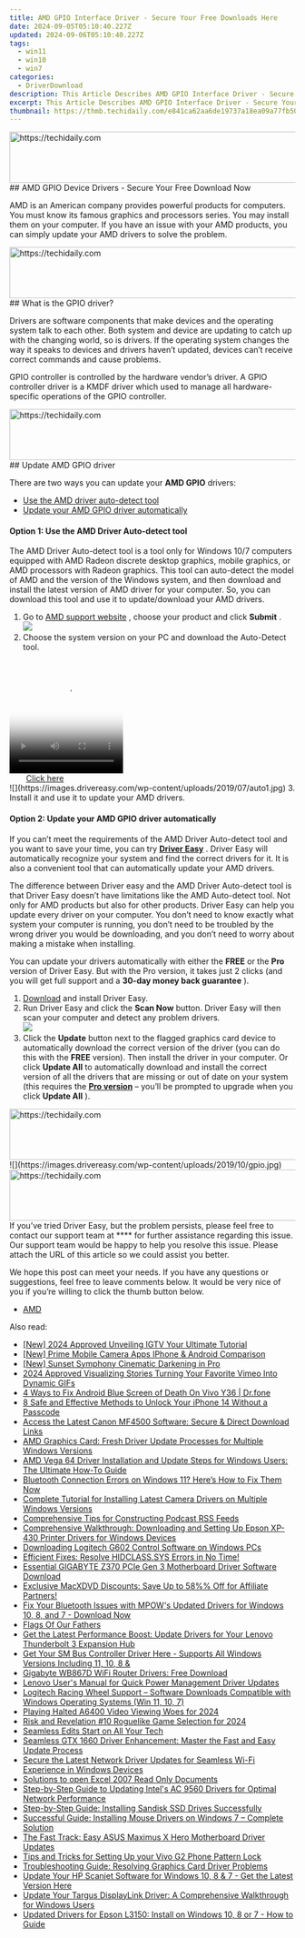 ```yaml
---
title: AMD GPIO Interface Driver - Secure Your Free Downloads Here
date: 2024-09-05T05:10:40.227Z
updated: 2024-09-06T05:10:40.227Z
tags:
  - win11
  - win10
  - win7
categories:
  - DriverDownload
description: This Article Describes AMD GPIO Interface Driver - Secure Your Free Downloads Here
excerpt: This Article Describes AMD GPIO Interface Driver - Secure Your Free Downloads Here
thumbnail: https://thmb.techidaily.com/e841ca62aa6de19737a18ea09a77fb50f1ee7b8f2f1fa7b3ae229b7af797fcf8.jpg
---
```


<!-- affiliate ads begin -->
<a href="https://laganoo.pxf.io/c/5597632/1657386/16446" target="_top" id="1657386">
  <img src="//a.impactradius-go.com/display-ad/16446-1657386" border="0" alt="https://techidaily.com" width="728" height="90"/>
</a>
<img height="0" width="0" src="https://laganoo.pxf.io/i/5597632/1657386/16446" style="position:absolute;visibility:hidden;" border="0" />
<!-- affiliate ads end -->
## AMD GPIO Device Drivers - Secure Your Free Download Now

AMD is an American company provides powerful products for computers. You must know its famous graphics and processors series. You may install them on your computer. If you have an issue with your AMD products, you can simply update your AMD drivers to solve the problem.

<!-- affiliate ads begin -->
<a href="https://aligracehair.sjv.io/c/5597632/1997648/19272" target="_top" id="1997648">
  <img src="//a.impactradius-go.com/display-ad/19272-1997648" border="0" alt="https://techidaily.com" width="728" height="90"/>
</a>
<img height="0" width="0" src="https://aligracehair.sjv.io/i/5597632/1997648/19272" style="position:absolute;visibility:hidden;" border="0" />
<!-- affiliate ads end -->
## What is the GPIO driver?

 Drivers are software components that make devices and the operating system talk to each other. Both system and device are updating to catch up with the changing world, so is drivers. If the operating system changes the way it speaks to devices and drivers haven’t updated, devices can’t receive correct commands and cause problems.

 GPIO controller is controlled by the hardware vendor’s driver. A GPIO controller driver is a KMDF driver which used to manage all hardware-specific operations of the GPIO controller.

<!-- affiliate ads begin -->
<a href="https://appsumo.8odi.net/c/5597632/2105864/7443" target="_top" id="2105864">
  <img src="//a.impactradius-go.com/display-ad/7443-2105864" border="0" alt="https://techidaily.com" width="728" height="90"/>
</a>
<img height="0" width="0" src="https://appsumo.8odi.net/i/5597632/2105864/7443" style="position:absolute;visibility:hidden;" border="0" />
<!-- affiliate ads end -->
## Update AMD GPIO driver

 There are two ways you can update your **AMD GPIO** drivers:

* [Use the AMD driver auto-detect tool](https://tools.techidaily.com/drivereasy/download/)
* [Update your AMD GPIO driver automatically](https://tools.techidaily.com/drivereasy/download/)

#### Option 1: Use the AMD Driver Auto-detect tool

 The AMD Driver Auto-detect tool is a tool only for Windows 10/7 computers equipped with AMD Radeon discrete desktop graphics, mobile graphics, or AMD processors with Radeon graphics. This tool can auto-detect the model of AMD and the version of the Windows system, and then download and install the latest version of AMD driver for your computer. So, you can download this tool and use it to update/download your AMD drivers.

1. Go to [AMD support website](https://www.amd.com/en/support) , choose your product and click **Submit** .  
![](https://images.drivereasy.com/wp-content/uploads/2019/07/auto.jpg)
2. Choose the system version on your PC and download the Auto-Detect tool.  
<!-- affiliate ads begin -->
<span id="1374819">
					<video width="200" height="200" style="cursor:pointer"
           poster="//a.impactradius-go.com/display-clicktoplayimage/1374819.png"
           onclick="if(!this.playClicked){this.play();this.setAttribute('controls',true);this.playClicked=true;}">
	   <source src="//a.impactradius-go.com/display-ad/15852-1374819">
	   <img src="//a.impactradius-go.com/display-clicktoplayimage/1374819.png" style="border: none; height: 100%; width: 100%; object-fit: contain">
	</video>
	<div style="width:125px;text-align:center"><a href="javascript:window.open(decodeURIComponent('https%3A%2F%2Fthefitville.pxf.io%2Fc%2F5597632%2F1374819%2F15852'), '_blank');void(0);">Click here</a></div>
</span>
<img height="0" width="0" src="https://imp.pxf.io/i/5597632/1374819/15852" style="position:absolute;visibility:hidden;" border="0" />
<!-- affiliate ads end -->
![](https://images.drivereasy.com/wp-content/uploads/2019/07/auto1.jpg)
3. Install it and use it to update your AMD drivers.

#### Option 2: Update your AMD GPIO driver automatically

 If you can’t meet the requirements of the AMD Driver Auto-detect tool and you want to save your time, you can try **[Driver Easy](https://tools.techidaily.com/drivereasy/download/)**  . Driver Easy will automatically recognize your system and find the correct drivers for it. It is also a convenient tool that can automatically update your AMD drivers.

 The difference between Driver easy and the AMD Driver Auto-detect tool is that Driver Easy doesn’t have limitations like the AMD Auto-detect tool. Not only for AMD products but also for other products. Driver Easy can help you update every driver on your computer. You don’t need to know exactly what system your computer is running, you don’t need to be troubled by the wrong driver you would be downloading, and you don’t need to worry about making a mistake when installing.

 You can update your drivers automatically with either the **FREE** or the **Pro** version of Driver Easy. But with the Pro version, it takes just 2 clicks (and you will get full support and a **30-day money back guarantee** ).

1. [Download](https://tools.techidaily.com/drivereasy/download/) and install Driver Easy.
2. Run Driver Easy and click the **Scan Now** button. Driver Easy will then scan your computer and detect any problem drivers.  
![](https://images.drivereasy.com/wp-content/uploads/2019/10/12.jpg)
3. Click the **Update** button next to the flagged graphics card device to automatically download the correct version of the driver (you can do this with the **FREE** version). Then install the driver in your computer. Or click **Update All** to automatically download and install the correct version of all the drivers that are missing or out of date on your system (this requires the **[Pro version](https://tools.techidaily.com/drivereasy/download/)**  – you’ll be prompted to upgrade when you click **Update All** ).  
<!-- affiliate ads begin -->
<a href="https://appsumo.8odi.net/c/5597632/2037475/7443" target="_top" id="2037475">
  <img src="//a.impactradius-go.com/display-ad/7443-2037475" border="0" alt="https://techidaily.com" width="728" height="90"/>
</a>
<img height="0" width="0" src="https://appsumo.8odi.net/i/5597632/2037475/7443" style="position:absolute;visibility:hidden;" border="0" />
<!-- affiliate ads end -->
![](https://images.drivereasy.com/wp-content/uploads/2019/10/gpio.jpg)

<!-- affiliate ads begin -->
<a href="https://aligracehair.sjv.io/c/5597632/2036486/19272" target="_top" id="2036486">
  <img src="//a.impactradius-go.com/display-ad/19272-2036486" border="0" alt="https://techidaily.com" width="728" height="90"/>
</a>
<img height="0" width="0" src="https://aligracehair.sjv.io/i/5597632/2036486/19272" style="position:absolute;visibility:hidden;" border="0" />
<!-- affiliate ads end -->
 If you’ve tried Driver Easy, but the problem persists, please feel free to contact our support team at **<support@drivereasy.com>** for further assistance regarding this issue.  
 Our support team would be happy to help you resolve this issue. Please attach the URL of this article so we could assist you better.

 We hope this post can meet your needs. If you have any questions or suggestions, feel free to leave comments below. It would be very nice of you if you’re willing to click the thumb button below.

* [AMD](https://tools.techidaily.com/drivereasy/download/)

<ins class="adsbygoogle"
     style="display:block"
     data-ad-format="autorelaxed"
     data-ad-client="ca-pub-7571918770474297"
     data-ad-slot="1223367746"></ins>



<ins class="adsbygoogle"
     style="display:block"
     data-ad-client="ca-pub-7571918770474297"
     data-ad-slot="8358498916"
     data-ad-format="auto"
     data-full-width-responsive="true"></ins>

<span class="atpl-alsoreadstyle">Also read:</span>
<div><ul>
<li><a href="https://instagram-videos.techidaily.com/new-2024-approved-unveiling-igtv-your-ultimate-tutorial/"><u>[New] 2024 Approved  Unveiling IGTV  Your Ultimate Tutorial</u></a></li>
<li><a href="https://youtube-blog.techidaily.com/rime-mobile-camera-apps-iphone-and-android-comparison/"><u>[New] Prime Mobile Camera Apps  IPhone & Android Comparison</u></a></li>
<li><a href="https://some-tips.techidaily.com/new-sunset-symphony-cinematic-darkening-in-pro/"><u>[New] Sunset Symphony  Cinematic Darkening in Pro</u></a></li>
<li><a href="https://vimeo-videos.techidaily.com/2024-approved-visualizing-stories-turning-your-favorite-vimeo-into-dynamic-gifs/"><u>2024 Approved  Visualizing Stories  Turning Your Favorite Vimeo Into Dynamic GIFs</u></a></li>
<li><a href="https://howto.techidaily.com/4-ways-to-fix-android-blue-screen-of-death-on-vivo-y36-drfone-by-drfone-fix-android-problems-fix-android-problems/"><u>4 Ways to Fix Android Blue Screen of Death On Vivo Y36 | Dr.fone</u></a></li>
<li><a href="https://ios-unlock.techidaily.com/8-safe-and-effective-methods-to-unlock-your-iphone-14-without-a-passcode-by-drfone-ios/"><u>8 Safe and Effective Methods to Unlock Your iPhone 14 Without a Passcode</u></a></li>
<li><a href="https://driver-download.techidaily.com/access-the-latest-canon-mf4500-software-secure-and-direct-download-links/"><u>Access the Latest Canon MF4500 Software: Secure & Direct Download Links</u></a></li>
<li><a href="https://driver-download.techidaily.com/amd-graphics-card-fresh-driver-update-processes-for-multiple-windows-versions/"><u>AMD Graphics Card: Fresh Driver Update Processes for Multiple Windows Versions</u></a></li>
<li><a href="https://driver-download.techidaily.com/amd-vega-64-driver-installation-and-update-steps-for-windows-users-the-ultimate-how-to-guide/"><u>AMD Vega 64 Driver Installation and Update Steps for Windows Users: The Ultimate How-To Guide</u></a></li>
<li><a href="https://driver-download.techidaily.com/bluetooth-connection-errors-on-windows-11-heres-how-to-fix-them-now/"><u>Bluetooth Connection Errors on Windows 11? Here’s How to Fix Them Now</u></a></li>
<li><a href="https://driver-download.techidaily.com/complete-tutorial-for-installing-latest-camera-drivers-on-multiple-windows-versions/"><u>Complete Tutorial for Installing Latest Camera Drivers on Multiple Windows Versions</u></a></li>
<li><a href="https://extra-information.techidaily.com/comprehensive-tips-for-constructing-podcast-rss-feeds/"><u>Comprehensive Tips for Constructing Podcast RSS Feeds</u></a></li>
<li><a href="https://driver-download.techidaily.com/comprehensive-walkthrough-downloading-and-setting-up-epson-xp-430-printer-drivers-for-windows-devices/"><u>Comprehensive Walkthrough: Downloading and Setting Up Epson XP-430 Printer Drivers for Windows Devices</u></a></li>
<li><a href="https://driver-download.techidaily.com/downloading-logitech-g602-control-software-on-windows-pcs/"><u>Downloading Logitech G602 Control Software on Windows PCs</u></a></li>
<li><a href="https://blue-screen-error.techidaily.com/efficient-fixes-resolve-hidclasssys-errors-in-no-time/"><u>Efficient Fixes: Resolve HIDCLASS.SYS Errors in No Time!</u></a></li>
<li><a href="https://driver-download.techidaily.com/essential-gigabyte-z370-pcie-gen-3-motherboard-driver-software-download/"><u>Essential GIGABYTE Z370 PCIe Gen 3 Motherboard Driver Software Download</u></a></li>
<li><a href="https://some-guidance.techidaily.com/exclusive-macxdvd-discounts-save-up-to-58-off-for-affiliate-partners/"><u>Exclusive MacXDVD Discounts: Save Up to 58%% Off for Affiliate Partners!</u></a></li>
<li><a href="https://driver-download.techidaily.com/fix-your-bluetooth-issues-with-mpows-updated-drivers-for-windows-10-8-and-7-download-now/"><u>Fix Your Bluetooth Issues with MPOW's Updated Drivers for Windows 10, 8, and 7 - Download Now</u></a></li>
<li><a href="https://driver-download.techidaily.com/flags-of-our-fathers/"><u>Flags Of Our Fathers</u></a></li>
<li><a href="https://win-amazing.techidaily.com/get-the-latest-performance-boost-update-drivers-for-your-lenovo-thunderbolt-3-expansion-hub/"><u>Get the Latest Performance Boost: Update Drivers for Your Lenovo Thunderbolt 3 Expansion Hub</u></a></li>
<li><a href="https://driver-download.techidaily.com/get-your-sm-bus-controller-driver-here-supports-all-windows-versions-including-11-10-8-and/"><u>Get Your SM Bus Controller Driver Here - Supports All Windows Versions Including 11, 10, 8 &</u></a></li>
<li><a href="https://driver-download.techidaily.com/gigabyte-wb867d-wifi-router-drivers-free-download/"><u>Gigabyte WB867D WiFi Router Drivers: Free Download</u></a></li>
<li><a href="https://driver-download.techidaily.com/lenovo-users-manual-for-quick-power-management-driver-updates/"><u>Lenovo User's Manual for Quick Power Management Driver Updates</u></a></li>
<li><a href="https://driver-download.techidaily.com/logitech-racing-wheel-support-software-downloads-compatible-with-windows-operating-systems-win-11-10-7/"><u>Logitech Racing Wheel Support – Software Downloads Compatible with Windows Operating Systems (Win 11, 10, 7)</u></a></li>
<li><a href="https://article-files.techidaily.com/playing-halted-a6400-video-viewing-woes-for-2024/"><u>Playing Halted  A6400 Video Viewing Woes for 2024</u></a></li>
<li><a href="https://desktop-recording.techidaily.com/risk-and-revelation-10-roguelike-game-selection-for-2024/"><u>Risk and Revelation  #10 Roguelike Game Selection for 2024</u></a></li>
<li><a href="https://extra-lessons.techidaily.com/seamless-edits-start-on-all-your-tech/"><u>Seamless Edits Start on All Your Tech</u></a></li>
<li><a href="https://driver-download.techidaily.com/seamless-gtx-1660-driver-enhancement-master-the-fast-and-easy-update-process/"><u>Seamless GTX 1660 Driver Enhancement: Master the Fast and Easy Update Process</u></a></li>
<li><a href="https://driver-download.techidaily.com/secure-the-latest-network-driver-updates-for-seamless-wi-fi-experience-in-windows-devices/"><u>Secure the Latest Network Driver Updates for Seamless Wi-Fi Experience in Windows Devices</u></a></li>
<li><a href="https://techidaily.com/solutions-to-open-excel-2007-read-only-documents-by-stellar-guide/"><u>Solutions to open Excel 2007 Read Only Documents</u></a></li>
<li><a href="https://driver-download.techidaily.com/step-by-step-guide-to-updating-intels-ac-9560-drivers-for-optimal-network-performance/"><u>Step-by-Step Guide to Updating Intel's AC 9560 Drivers for Optimal Network Performance</u></a></li>
<li><a href="https://driver-download.techidaily.com/step-by-step-guide-installing-sandisk-ssd-drives-successfully/"><u>Step-by-Step Guide: Installing Sandisk SSD Drives Successfully</u></a></li>
<li><a href="https://driver-download.techidaily.com/successful-guide-installing-mouse-drivers-on-windows-7-complete-solution/"><u>Successful Guide: Installing Mouse Drivers on Windows 7 – Complete Solution</u></a></li>
<li><a href="https://driver-download.techidaily.com/the-fast-track-easy-asus-maximus-x-hero-motherboard-driver-updates/"><u>The Fast Track: Easy ASUS Maximus X Hero Motherboard Driver Updates</u></a></li>
<li><a href="https://unlock-android.techidaily.com/tips-and-tricks-for-setting-up-your-vivo-g2-phone-pattern-lock-by-drfone-android/"><u>Tips and Tricks for Setting Up your Vivo G2 Phone Pattern Lock</u></a></li>
<li><a href="https://driver-download.techidaily.com/troubleshooting-guide-resolving-graphics-card-driver-problems/"><u>Troubleshooting Guide: Resolving Graphics Card Driver Problems</u></a></li>
<li><a href="https://driver-download.techidaily.com/1722972292811-update-your-hp-scanjet-software-for-windows-10-8-and-7-get-the-latest-version-here/"><u>Update Your HP Scanjet Software for Windows 10, 8 & 7 - Get the Latest Version Here</u></a></li>
<li><a href="https://driver-download.techidaily.com/update-your-targus-displaylink-driver-a-comprehensive-walkthrough-for-windows-users/"><u>Update Your Targus DisplayLink Driver: A Comprehensive Walkthrough for Windows Users</u></a></li>
<li><a href="https://driver-download.techidaily.com/updated-drivers-for-epson-l3150-install-on-windows-10-8-or-7-how-to-guide/"><u>Updated Drivers for Epson L3150: Install on Windows 10, 8 or 7 - How to Guide</u></a></li>
</ul></div>
